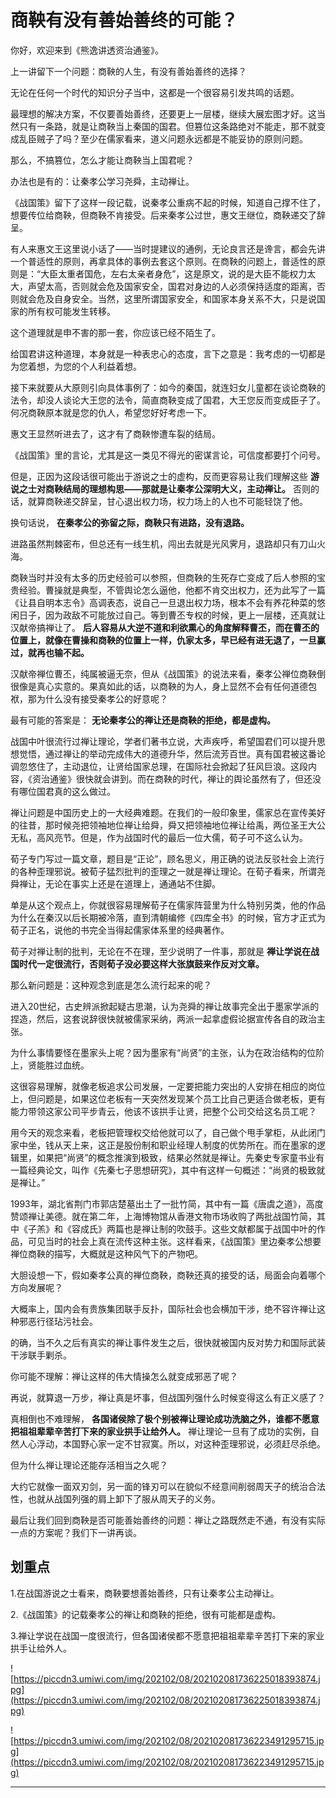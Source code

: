 # 商鞅有没有善始善终的可能？

你好，欢迎来到《熊逸讲透资治通鉴》。

上一讲留下一个问题：商鞅的人生，有没有善始善终的选择？

无论在任何一个时代的知识分子当中，这都是一个很容易引发共鸣的话题。

最理想的解决方案，不仅要善始善终，还要更上一层楼，继续大展宏图才好。这当然只有一条路，就是让商鞅当上秦国的国君。但篡位这条路绝对不能走，那不就变成乱臣贼子了吗？至少在儒家看来，道义问题永远都是不能妥协的原则问题。

那么，不搞篡位，怎么才能让商鞅当上国君呢？

办法也是有的：让秦孝公学习尧舜，主动禅让。

《战国策》留下了这样一段记载，说秦孝公重病不起的时候，知道自己撑不住了，想要传位给商鞅，但商鞅不肯接受。后来秦孝公过世，惠文王继位，商鞅递交了辞呈。

有人来惠文王这里说小话了——当时提建议的通例，无论良言还是谗言，都会先讲一个普适性的原则，再拿具体的事例去套这个原则。在商鞅的问题上，普适性的原则是：“大臣太重者国危，左右太亲者身危”，这是原文，说的是大臣不能权力太大，声望太高，否则就会危及国家安全，国君对身边的人必须保持适度的距离，否则就会危及自身安全。当然，这里所谓国家安全，和国家本身关系不大，只是说国家的所有权可能发生转移。

这个道理就是申不害的那一套，你应该已经不陌生了。

给国君讲这种道理，本身就是一种表忠心的态度，言下之意是：我考虑的一切都是为您着想，为您的个人利益着想。

接下来就要从大原则引向具体事例了：如今的秦国，就连妇女儿童都在谈论商鞅的法令，却没人谈论大王您的法令，简直商鞅变成了国君，大王您反而变成臣子了。何况商鞅原本就是您的仇人，希望您好好考虑一下。

惠文王显然听进去了，这才有了商鞅惨遭车裂的结局。

《战国策》里的言论，尤其是这一类见不得光的密谋言论，可信度都要打个问号。

但是，正因为这段话很可能出于游说之士的虚构，反而更容易让我们理解这些 **游说之士对商鞅结局的理想构思——那就是让秦孝公深明大义，主动禅让。** 否则的话，就算商鞅递交辞呈，甘心退出权力场，权力场上的人也不可能轻饶了他。

换句话说， **在秦孝公的弥留之际，商鞅只有进路，没有退路。**

进路虽然荆棘密布，但总还有一线生机，闯出去就是光风霁月，退路却只有刀山火海。

商鞅当时并没有太多的历史经验可以参照，但商鞅的生死存亡变成了后人参照的宝贵经验。曹操就是典型，不管舆论怎么逼他，他都不肯交出权力，还为此写了一篇《让县自明本志令》高调表态，说自己一旦退出权力场，根本不会有养花种菜的悠闲日子，因为政敌不可能放过自己。等到曹丕专权的时候，更上一层楼，还真就让汉献帝搞禅让了。 **后人容易从大逆不道和利欲熏心的角度解释曹丕，而在曹丕的位置上，就像在曹操和商鞅的位置上一样，仇家太多，早已经有进无退了，一旦赢过，就再也输不起。**

汉献帝禅位曹丕，纯属被逼无奈，但从《战国策》的说法来看，秦孝公禅位商鞅倒很像是真心实意的。果真如此的话，以商鞅的为人，身上显然不会有任何道德包袱，那为什么没有接受秦孝公的好意呢？

最有可能的答案是： **无论秦孝公的禅让还是商鞅的拒绝，都是虚构。**

战国中叶很流行过禅让理论，学者们著书立说，大声疾呼，希望国君们可以提升思想觉悟，通过禅让的举动完成伟大的道德升华，然后流芳百世。真有国君被这番论调忽悠住了，主动退位，让贤给国家总理，在国际社会掀起了狂风巨浪。这段内容，《资治通鉴》很快就会讲到。而在商鞅的时代，禅让的舆论虽然有了，但还没有哪位国君真的这么做过。

禅让问题是中国历史上的一大经典难题。在我们的一般印象里，儒家总在宣传美好的往昔，那时候尧把领袖地位禅让给舜，舜又把领袖地位禅让给禹，两位圣王大公无私，高风亮节。但是，作为战国时代的最后一位大儒，荀子可不这么认为。

荀子专门写过一篇文章，题目是“正论”，顾名思义，用正确的说法反驳社会上流行的各种歪理邪说。被荀子猛烈批判的歪理之一就是禅让理论。在荀子看来，所谓尧舜禅让，无论在事实上还是在道理上，通通站不住脚。

单是从这个观点上，你就很容易理解荀子在儒家阵营里为什么特别另类，他的作品为什么在秦汉以后长期被冷落，直到清朝编修《四库全书》的时候，官方才正式为荀子正名，说他的书完全当得起儒家体系里的经典著作。

荀子对禅让制的批判，无论在不在理，至少说明了一件事，那就是 **禅让学说在战国时代一定很流行，否则荀子没必要这样大张旗鼓来作反对文章。**

那么新问题是：这种观念到底是怎么流行起来的呢？

进入20世纪，古史辨派掀起疑古思潮，认为尧舜的禅让故事完全出于墨家学派的捏造，然后，这套说辞很快就被儒家采纳，两派一起拿虚假论据宣传各自的政治主张。

为什么事情要怪在墨家头上呢？因为墨家有“尚贤”的主张，认为在政治结构的位阶上，贤能胜过血统。

这很容易理解，就像老板追求公司发展，一定要把能力突出的人安排在相应的岗位上，但问题是，如果这位老板有一天突然发现某个员工比自己更适合做老板，更有能力带领这家公司平步青云，他该不该拱手让贤，把整个公司交给这名员工呢？

用今天的观念来看，老板把管理权交给他就可以了，自己做个甩手掌柜，从此闭门家中坐，钱从天上来，这正是股份制和职业经理人制度的优势所在。而在墨家的逻辑里，如果把“尚贤”的概念推演到极致，结果必然就是禅让。先秦史专家童书业有一篇经典论文，叫作《先秦七子思想研究》，其中有这样一句概述：“尚贤的极致就是禅让。”

1993年，湖北省荆门市郭店楚墓出土了一批竹简，其中有一篇《唐虞之道》，高度赞颂禅让美德。就在第二年，上海博物馆从香港文物市场收购了两批战国竹简，其中《子羔》和《容成氏》两篇也是禅让制的吹鼓手。这些文献都属于战国中叶的作品，可见当时的社会上真在流传这种主张。这样看来，《战国策》里边秦孝公想要禅位商鞅的描写，大概就是这种风气下的产物吧。

大胆设想一下，假如秦孝公真的禅位商鞅，商鞅还真的接受的话，局面会向着哪个方向发展呢？

大概率上，国内会有贵族集团联手反扑，国际社会也会横加干涉，绝不容许禅让这种邪恶行径玷污社会。

的确，当不久之后有真实的禅让事件发生之后，很快就被国内反对势力和国际武装干涉联手剿杀。

你可能不理解：禅让这样的伟大情操怎么就变成邪恶了呢？

再说，就算退一万步，禅让真是坏事，但战国列强什么时候变得这么有正义感了？

真相倒也不难理解， **各国诸侯除了极个别被禅让理论成功洗脑之外，谁都不愿意把祖祖辈辈辛苦打下来的家业拱手让给外人。** 禅让理论一旦有了成功的实例，自然人心浮动，本国野心家一定不甘寂寞。所以，对这种歪理邪说，必须赶尽杀绝。

但为什么禅让理论还能存活相当之久呢？

大约它就像一面双刃剑，另一面的锋刃可以在貌似不经意间削弱周天子的统治合法性，也就从战国列强的肩上卸下了服从周天子的义务。

最后让我们回到商鞅是否可能善始善终的问题：禅让之路既然走不通，有没有实际一点的方案呢？我们下一讲再谈。

## 划重点

1.在战国游说之士看来，商鞅要想善始善终，只有让秦孝公主动禅让。

2.《战国策》的记载秦孝公的禅让和商鞅的拒绝，很有可能都是虚构。

3.禅让学说在战国一度很流行，但各国诸侯都不愿意把祖祖辈辈辛苦打下来的家业拱手让给外人。

![https://piccdn3.umiwi.com/img/202102/08/202102081736225018393874.jpg](https://piccdn3.umiwi.com/img/202102/08/202102081736225018393874.jpg)

![https://piccdn3.umiwi.com/img/202102/08/202102081736223491295715.jpg](https://piccdn3.umiwi.com/img/202102/08/202102081736223491295715.jpg)

---
